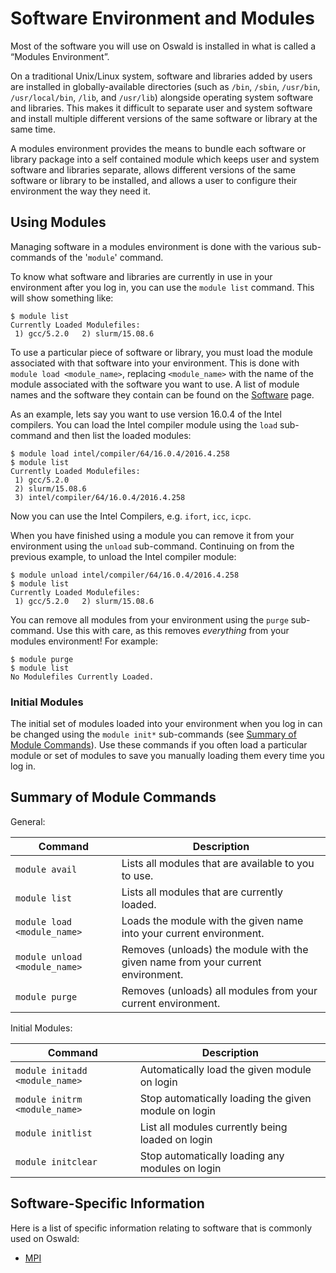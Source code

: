 # Software Environment and Modules

Most of the software you will use on Oswald is installed in what is called a “Modules Environment”.

On a traditional Unix/Linux system, software and libraries added by users are installed in globally-available directories (such as `/bin`, `/sbin`, `/usr/bin`, `/usr/local/bin`, `/lib`, and `/usr/lib`) alongside operating system software and libraries. This makes it difficult to separate user and system software and install multiple different versions of the same software or library at the same time.

A modules environment provides the means to bundle each software or library package into a self contained module which keeps user and system software and libraries separate, allows different versions of the same software or library to be installed, and allows a user to configure their environment the way they need it.

## Using Modules

Managing software in a modules environment is done with the various sub-commands of the '`module`' command.

To know what software and libraries are currently in use in your environment after you log in, you can use the `module list` command. This will show something like:
```
$ module list
Currently Loaded Modulefiles:
 1) gcc/5.2.0   2) slurm/15.08.6
```

To use a particular piece of software or library, you must load the module associated with that software into your environment. This is done with `module load <module_name>`, replacing `<module_name>` with the name of the module associated with the software you want to use. A list of module names and the software they contain can be found on the [Software](software) page.

As an example, lets say you want to use version 16.0.4 of the Intel compilers. You can load the Intel compiler module using the `load` sub-command and then list the loaded modules:
```
$ module load intel/compiler/64/16.0.4/2016.4.258
$ module list
Currently Loaded Modulefiles:
 1) gcc/5.2.0
 2) slurm/15.08.6
 3) intel/compiler/64/16.0.4/2016.4.258
```

Now you can use the Intel Compilers, e.g. `ifort`, `icc`, `icpc`.

When you have finished using a module you can remove it from your environment using the `unload` sub-command. Continuing on from the previous example, to unload the Intel compiler module:
```
$ module unload intel/compiler/64/16.0.4/2016.4.258
$ module list
Currently Loaded Modulefiles:
 1) gcc/5.2.0   2) slurm/15.08.6
```

You can remove all modules from your environment using the `purge` sub-command. Use this with care, as this removes *everything* from your modules environment! For example:
```
$ module purge
$ module list
No Modulefiles Currently Loaded.
```

### Initial Modules

The initial set of modules loaded into your environment when you log in can be changed using the `module init*` sub-commands (see [Summary of Module Commands](#summary-of-module-commands)). Use these commands if you often load a particular module or set of modules to save you manually loading them every time you log in.

## Summary of Module Commands

General:

| Command                       | Description                                                                     |
|-------------------------------|---------------------------------------------------------------------------------|
| `module avail`                | Lists all modules that are available to you to use.                             |
| `module list`                 | Lists all modules that are currently loaded.                                    |
| `module load <module_name>`   | Loads the module with the given name into your current environment.             |
| `module unload <module_name>` | Removes (unloads) the module with the given name from your current environment. |
| `module purge`                | Removes (unloads) all modules from your current environment.                    |

Initial Modules:

| Command                        | Description                                          |
|--------------------------------|------------------------------------------------------|
| `module initadd <module_name>` | Automatically load the given module on login         |
| `module initrm <module_name>`  | Stop automatically loading the given module on login |
| `module initlist`              | List all modules currently being loaded on login     |
| `module initclear`             | Stop automatically loading any modules on login      |

## Software-Specific Information

Here is a list of specific information relating to software that is commonly used on Oswald:

- [MPI](software/mpi)

